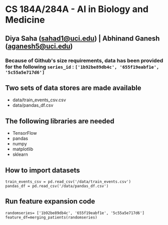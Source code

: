 # CS 184A/284A - AI in Biology and Medicine
## Diya Saha (sahad1@uci.edu) | Abhinand Ganesh (aganesh5@uci.edu)

### Because of Github's size requirements, data has been provided for the following `series_id` : `['1b92be89db4c', '655f19eabf1e', '5c55a5e717d6']`

## Two sets of data stores are made available 
  <ul>
    <li> data/train_events_csv.csv </li>
    <li> data/pandas_df.csv </li>
  </ul>

## The following libraries are needed
<ul>
  <li> TensorFlow </li>
  <li> pandas </li>
  <li> numpy </li>
  <li> matplotlib </li>
  <li> sklearn </li>
</ul>

## How to import datasets
`train_events_csv = pd.read_csv('/data/train_events.csv')`
<br>
`pandas_df = pd.read_csv('/data/pandas_df.csv')`

## Run feature expansion code
`randomseries= ['1b92be89db4c', '655f19eabf1e', '5c55a5e717d6']`
<br>
`feature_df=merging_patients(randomseries)`
